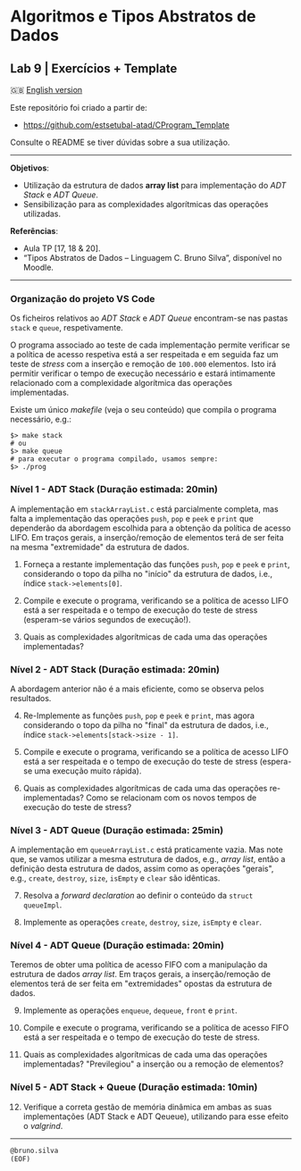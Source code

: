 # Algoritmos e Tipos Abstratos de Dados

## Lab 9 | Exercícios + Template  

:gb: [English version](README_en.md)

Este repositório foi criado a partir de:

- <https://github.com/estsetubal-atad/CProgram_Template> 

Consulte o README se tiver dúvidas sobre a sua utilização.

----

**Objetivos**:

- Utilização da estrutura de dados **array list** para implementação do *ADT Stack* e *ADT Queue*.
- Sensibilização para as complexidades algorítmicas das operações utilizadas.

**Referências**:

- Aula TP \[17, 18 & 20\].
- “Tipos Abstratos de Dados – Linguagem C. Bruno Silva”, disponível no Moodle.

---

### Organização do projeto VS Code

Os ficheiros relativos ao *ADT Stack* e *ADT Queue* encontram-se nas pastas `stack` e `queue`, respetivamente.  

O programa associado ao teste de cada implementação permite verificar se a política de acesso respetiva está a ser respeitada e em seguida faz um teste de *stress* com a inserção e remoção de `100.000` elementos. Isto irá permitir verificar o tempo de execução necessário e estará intimamente relacionado com a complexidade algorítmica das operações implementadas.  

Existe um único *makefile* (veja o seu conteúdo) que compila o programa necessário, e.g.:

```console
$> make stack
# ou
$> make queue
# para executar o programa compilado, usamos sempre:
$> ./prog
```

### Nível 1 - ADT Stack (Duração estimada: 20min)

A implementação em `stackArrayList.c` está parcialmente completa, mas falta a implementação das operações `push`, `pop` e `peek` e `print` que dependerão da abordagem escolhida para a obtenção da política de acesso LIFO. Em traços gerais, a inserção/remoção de elementos terá de ser feita na mesma "extremidade" da estrutura de dados.

1. Forneça a restante implementação das funções `push`, `pop` e `peek` e `print`, considerando o topo da pilha no "início" da estrutura de dados, i.e., índice `stack->elements[0]`.

2. Compile e execute o programa, verificando se a política de acesso LIFO está a ser respeitada e o tempo de execução do teste de stress (esperam-se vários segundos de execução!).

3. Quais as complexidades algorítmicas de cada uma das operações implementadas?

### Nível 2 - ADT Stack (Duração estimada: 20min)

A abordagem anterior não é a mais eficiente, como se observa pelos resultados.

4. Re-Implemente as funções `push`, `pop` e `peek` e `print`, mas agora considerando o topo da pilha no "final" da estrutura de dados, i.e., índice `stack->elements[stack->size - 1]`.

5. Compile e execute o programa, verificando se a política de acesso LIFO está a ser respeitada e o tempo de execução do teste de stress (espera-se uma execução muito rápida).

6. Quais as complexidades algorítmicas de cada uma das operações re-implementadas? Como se relacionam com os novos tempos de execução do teste de stress?

### Nível 3 - ADT Queue (Duração estimada: 25min)

A implementação em `queueArrayList.c` está praticamente vazia. Mas note que, se vamos utilizar a mesma estrutura de dados, e.g., *array list*, então a definição desta estrutura de dados, assim como as operações "gerais", e.g., `create`, `destroy`, `size`, `isEmpty` e `clear` são idênticas. 

7. Resolva a *forward declaration* ao definir o conteúdo da `struct queueImpl`.

8. Implemente as operações `create`, `destroy`, `size`, `isEmpty` e `clear`.

### Nível 4 - ADT Queue (Duração estimada: 20min)

Teremos de obter uma política de acesso FIFO com a manipulação da estrutura de dados *array list*. Em traços gerais, a inserção/remoção de elementos terá de ser feita em "extremidades" opostas da estrutura de dados.

9. Implemente as operações `enqueue`, `dequeue`, `front` e `print`.

10. Compile e execute o programa, verificando se a política de acesso FIFO está a ser respeitada e o tempo de execução do teste de stress.

11. Quais as complexidades algorítmicas de cada uma das operações implementadas? "Previlegiou" a inserção ou a remoção de elementos? 

### Nível 5 - ADT Stack + Queue (Duração estimada: 10min)

12. Verifique a correta gestão de memória dinâmica em ambas as suas implementações (ADT Stack e ADT Qeueue), utilizando para esse efeito o *valgrind*.

---

```markdown
@bruno.silva
(EOF)
``` 
